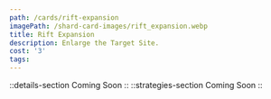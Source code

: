 ```yaml
---
path: /cards/rift-expansion
imagePath: /shard-card-images/rift_expansion.webp
title: Rift Expansion
description: Enlarge the Target Site.
cost: '3'
tags:
---
```

::details-section
Coming Soon
::
::strategies-section
Coming Soon
::
